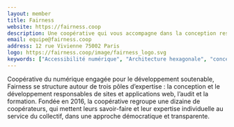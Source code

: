 ```yaml
---
layout: member
title: Fairness
website: https://fairness.coop
description: Une coopérative qui vous accompagne dans la conception responsable de vos projets Web et mobiles
email: equipe@fairness.coop
address: 12 rue Vivienne 75002 Paris
logo: https://fairness.coop/image/fairness_logo.svg
keywords: ["Accessibilité numérique", "Architecture hexagonale", "conception d'architectures techniques", DDD, "Développement web", Éco-conception, Formation, "Logiciels libres", "Numérique responsable", Php, Python, Svelte, React, Symfony]
---
```

Coopérative du numérique engagée pour le développement soutenable, Fairness se structure autour de trois pôles d’expertise : la conception et le développement responsables de sites et applications web, l’audit et la formation. Fondée en 2016, la coopérative regroupe une dizaine de coopérateurs, qui mettent leurs savoir-faire et leur expertise individuelle au service du collectif, dans une approche démocratique et transparente.
